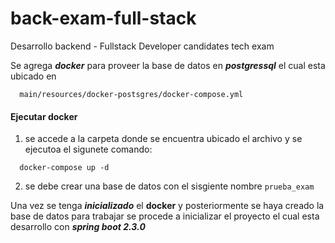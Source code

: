 # back-exam-full-stack
Desarrollo backend - Fullstack Developer candidates tech exam 

Se agrega ***docker*** para proveer la base de datos en ***postgressql***  el cual esta ubicado en 
```
  main/resources/docker-postsgres/docker-compose.yml
```
#### Ejecutar docker
  1. se accede a la carpeta donde se encuentra ubicado el archivo y se ejecutoa el sigunete comando:
  ```
    docker-compose up -d
  ```
  2. se debe crear una base de datos con el sisgiente nombre
  ``` prueba_exam ```
  
Una vez se tenga ***inicializado*** el **docker** y posteriormente se haya creado la base de datos para trabajar se procede a inicializar el proyecto el cual esta desarrollo con ***spring boot 2.3.0***   

